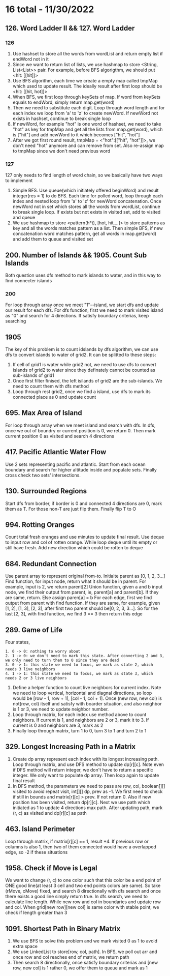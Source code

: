 # 16 total - 11/30/2022
## 126. Word Ladder II && 127. Word Ladder
### 126
1. Use hashset to store all the words from wordList and return empty list if endWord not in it
2. Since we want to return list of lists, we use hashmap to store <String, List<List<String>>> pair. For example, before BFS algorigthm, we should put <hit: [[hit]]>
3. Use BFS algorithm, each time we create a empty map called tmpMap which used to update result. The ideally result after first loop should be <hit: [[hit, hot]]>
4. When BFS, we first loop through keySets of map. If word from keySets equals to endWord, simply return map.get(word)
5. Then we need to substitute each digit. Loop through word length and for each index we loop from 'a' to 'z' to create newWord. If newWord not exists in hashset, continue to break single loop
6. If newWord, for example "hot" is one word of hashset, we need to take "hot" as key for tmpMap and get all the lists from map.get(word), which is ["hit"] and add newWord to it which becomes ["hit", "hot"]
7. After we got first round result, tmpMap = <"hot":[["hit", "hot"]]>, we don't need "hot" anymore and can remove from set. Also re-assign map to tmpMap since we don't need previous word
### 127
127 only needs to find length of word chain, so we basically have two ways to implement
1. Simple BFS. Use queue(which initiately offered beginWord) and result integer(res = 1) to do BFS. Each time for polled word, loop through each index and nested loop from 'a' to 'z' for newWord concatenation. Once newWord not in set which stores all the words from wordList, continue to break single loop. If exists but not exists in visited set, add to visited and queue
2. We use hashmap to store <pattern(h*t), [hot, hit,...]> to store patterns as key and all the words matches pattern as a list. Then simple BFS, if new concatenation word matches pattern, get all words in map.get(word) and add them to queue and visited set

## 200. Number of Islands && 1905. Count Sub Islands
Both question uses dfs method to mark islands to water, and in this way to find connecter islands
### 200
For loop through array once we meet "1"--island, we start dfs and update our result for each dfs.
For dfs function, first we need to mark visited island as "0" and search for 4 directions. If satisfy boundary criterias, keep searching
## 1905
The key of this problem is to count idslands by dfs algorithm, we can use dfs to convert islands to water of grid2. It can be splitted to these steps:
1. If cell of grid1 is water while grid2 not, we need to use dfs to convert islands of grid2 to water since they definately cannot be counted as sub-islands of grid1
2. Once first filter finised, the left isilands of grid2 are the sub-islands. We need to count them with dfs method
3. Loop through rest grid2, once we find a island, use dfs to mark its connected place as 0 and update count

## 695. Max Area of Island
For loop through array when we meet island and search with dfs.
In dfs, once we out of boundry or current position is 0, we return 0. Then mark current position 0 as visited and search 4 directions

## 417. Pacific Atlantic Water Flow
Use 2 sets representing pacific and atlantic. Start from each ocean boundary and search for higher altitude inside and populate sets.
Finally cross check two sets' intersections.

## 130. Surrounded Regions
Start dfs from border, if border is 0 and connected 4 directions are 0, mark them as T.
For those non-T are just flip them. Finally flip T to O

## 994. Rotting Oranges
Count total fresh oranges and use minutes to update final result.
Use deque to input row and col of rotten orange.
While loop deque until its empty or still have fresh. Add new direction which could be rotten to deque

## 684. Redundant Connection
Use parent array to represent original from-to. Initialte parent as [0, 1, 2, 3...]
Find function, for input node, return what it should be in parent. For example, input is 2, we return parent[2]
Union function, given a and b input node, we find their output from parent, ie, parent[a] and parent[b]. If they are same, return. Else assign paren[a] = b
For each edge, first we find output from parent with find function. If they are same, for example, given [1, 2], [1, 3], [2, 3], after first two parent should be[0, 2, 3, 3...]. So for the last [2, 3], with find function, we find 3 == 3 then return this edge

## 289. Game of Life
Four states,
```
1. 0 -> 0: nothing to worry about
2. 1 -> 0: we don't need to mark this state. After converting 2 and 3, we only need to turn them to 0 since they are dead
3. 0 -> 1: this state we need to focus, we mark as state 2, which needs 3 live neighbors
4. 1 -> 1: this state we need to focus, we mark as state 3, which needs 2 or 3 live neighbors
```
1. Define a helper function to count live neighbors for current index. Note we need to loop vertical, horizontal and diagnal directions, so loop would be [row - 1, row + 1], [col - 1, col + 1]. Once (new row, new col) is not(row, col) itself and satisfy with boarder situation, and also neighbor is 1 or 3, we need to update neighbor number.
2. Loop through matrix, for each index use method above to count neighbors. If current is 1, and neighbors are 2 or 3, mark it to 3. If current is 0 and neighbors are 3, mark as 2
3. Finally loop through matrix, turn 1 to 0, turn 3 to 1 and turn 2 to 1

## 329. Longest Increasing Path in a Matrix
1. Create dp array represent each index with its longest increasing path. Loop through matrix, and use DFS method to update dp[r][c]. Note even if DFS method will return integer, we don't have to return a specific integer. We only want to populate dp array. Then loop again to update final result
2. In DFS method, the parameters we need to pass are row, col, boolean[][] visited to avoid repeat visit, int[][] dp, prev as -1. We first need to check if still in bounds and matrix[r][c] > prev. If not return 0. Also if new position has been visited, return dp[r][c]. Next we use path which initiated as 1 to update 4 directions max path. After updating path, mark (r, c) as visited and dp[r][c] as path

## 463. Island Perimeter
Loop through matrix, if matrix[r][c] == 1, result +4. If previous row or columns is also 1, then two of them connected would have a overlapped edge, so -2 if these situations

## 1958. Check if Move is Legal
We want to change (r, c) to one color such that this color be a end point of ONE good line(at least 3 cell and two end points colors are same). So take (rMove, cMove) fixed, and search 8 directionally with dfs search and once there exists a good line simply return true. In dfs search, we need to calculate line length. While new row and col in boundaries and update row and col. When grid[new row][new col] is same color with stable point, we check if length greater than 3

## 1091. Shortest Path in Binary Matrix
1. We use BFS to solve this problem and we mark visited 0 as 1 to avoid extra space
2. We use LinkedList to store[row, col, path]. In BFS, we poll out arr and once row and col reaches end of matrix, we return path
3. Then search 8 directionally, once satisfy boundary criterias and [new row, new col] is 1 rather 0, we offer them to queue and mark as 1
